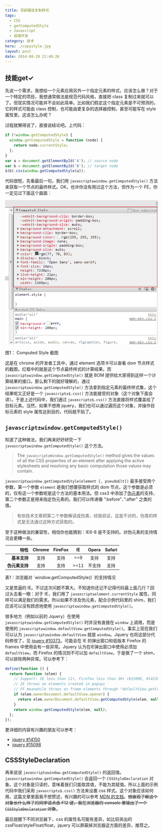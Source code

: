 ```yaml
---
title: 另辟蹊径复制样式
tags:
  - CSS
  - getComputedStyle
  - Javascript
  - 前端开发
category: 技术
hero: ./copystyle.jpg
layout: post
date: 2014-08-20 22:49:26
---
```


## 技能get$\checkmark$

先说一个需求，我想给一个元素应用另外一个指定元素的样式，应该怎么做？对于一个特定的项目，我想通常做法是规范代码风格，直接把 class 复制过来就可以了。但现实情况可能并不会如此简单。比如我们假定这个指定元素是不可预测的，它的样式可能由 class 控制，也可能由更复杂的选择器控制，甚至可能写在 style 属性里。这该怎么办呢？

过程就懒得说了，直接说结论吧。上代码：

```js
if (!window.getComputedStyle) {
  window.getComputedStyle = function (node) {
    return node.currentStyle;
  };
}
var a = document.getElementById('A'); // source node
var b = document.getElementById('B'); // target node
$(b).css(window.getComputedStyle(a));
```

代码很短，先看最后一句，我们用 `javascript±window.getComputedStyle()` 方法来获取一个节点的最终样式。OK，也许你没有用过这个方法，但作为一个 FE，你一定见过下面这个画面：

![](./copystyle/computedStyle.png)

<p class="captain">图1： Computed Style 截图</p>

这是在 chrome 的开发者工具中，通过 element 选项卡可以查看 dom 节点样式的截图，红框中的就是这个节点最终样式的计算结果。而 `javascript±window.getComputedStyle()` 就是 BOM 提供给大家得到这样一个计算结果的接口。那么剩下的就好理解的，通过 `javascript±window.getComputedStyle()` 方法拿到指定元素的最终样式集，这个结果呢又正好是一个 `javascript±$.css()` 方法能接受的对象（这个对象下面会讲）。于是上述代码中，我们通过 `javascript±$.css()` 方法直接将样式覆盖给了目标元素。当然，如果不想用 jquery，我们也可以通过遍历这个对象，并操作目标元素的 style 属性达到目的，代码就不贴了。

## `javascript±window.getComputedStyle()`

知道了这种做法，我们再来好好研究一下 `javascript±window.getComputedStyle()` 这个方法。

> The `javascript±Window.getComputedStyle()` method gives the values of all the CSS properties of an element after applying the active stylesheets and resolving any basic computation those values may contain.

`javascript±window.getComputedStyle(element [, pseudoElt])` 最多接受两个参数，第一个参数 `element` 是我们想要获取样式的 dom 节点，这个参数是必须的，仅有这一个参数呢是这个方法的基本用法。但 css3 中添加了[伪元素](http://dev.w3.org/csswg/css-content/#pseudo-elements)的支持，第二个参数正是用来指定伪元素的。我们可以传递像 ”:before”、”:after” 之类的值。

> 有些技术文章把第二个参数解读成伪类，经我验证，这是不对的，伪类的样式是无法通过这种方式获取的。

至于这种做法的兼容性，相信你也能猜到：IE6-8 是不支持的。对伪元素的支持情况会更糟一些。

|           特性 | Chrome | FireFox |  IE  | Opera  | Safari |
| -------------: | :----: | :-----: | :--: | :----: | :----: |
|   **基本支持** |  支持  |  支持   | >=9  |  支持  |  支持  |
| **伪元素支持** |  支持  |  支持   | >=11 | 不支持 |  支持  |

<p class="captain">表1：浏览器对 `window.getComputedStyle()` 的支持情况</p>

又是苦逼的 IE。不过这次问题不算大。不知道你还记不记得代码最上面几行？回过头去看一眼：对于 IE，我们用了 `javascript±element.currentStyle` 属性，同样可以满足我们的需求。所以如果不涉及伪元素，配合示例代码里的 shim，我们应该可以没有顾虑地使用 `javascript±window.getComputedStyle()`。

很多地方（例如以前的 Jquery）在使用 `javascript±window.getComputedStyle()` 时并没有直接在 `window` 上调用，而是使用的 `javascript±window.defaultView.getComputedStyle()`。事实上现在我们可以认为 `javascript±window.defaultView` 就是 `window`。Jquery 也将这部分代码修改了，见 [jquery #10373](https://github.com/jquery/jquery/pull/524)。可能会在 IE 的弹出窗口和低版本 Firefox 的 frames 中使用会有一些异常。Jquery 认为在IE弹出窗口中使用必须加 `defaultView`，而 Firefox 的情况则不可以加 `defailtView`，于是做了一个 shim，可以排除两种异常。可以参考下：

```js
define(function () {
  return function (elem) {
    // Support: IE less than 11+, Firefox less than 30+ (#15098, #14150)
    // IE throws on elements created in popups
    // FF meanwhile throws on frame elements through "defaultView.getComputedStyle"
    if (elem.ownerDocument.defaultView.opener) {
      return elem.ownerDocument.defaultView.getComputedStyle(elem, null);
    }
    return window.getComputedStyle(elem, null);
  };
});
```

更详细的内容有兴趣的朋友可以参考：

- [jquery #14150](http://bugs.jquery.com/ticket/14150)
- [jquery #15098](http://bugs.jquery.com/ticket/15098)

## CSSStyleDeclaration

再来说说 `javascript±window.getComputedStyle()` 的返回值。`javascript±window.getComputedStyle()` 会返回一个 `CSSStyleDeclaration` 对象。这个对象是只读的，意味着我们只能取其值，不能为其赋值。所以上面的示例代码中我们采用 `javascript±$.css()` 方法来设置 css 样式。这个对象应该如何用，这篇文章里面我不想赘述，有兴趣的可以参考 [MDN 的文档](https://developer.mozilla.org/en-US/docs/Web/API/CSSStyleDeclaration)。<del>想直观了解这个对象长什么样子的同学请点击 F12 键，我在浏览器的 console 里输出了一个 `CSSStyleDeclaration` 对象</del>。

<script>
    if(!window.getComputedStyle){
        window.getComputedStyle = function(node){
            return node.currentStyle;
        }
    }
    console.info("CSSStyleDeclaration对象的示例：");
    console.dir(window.getComputedStyle(document.body));
</script>

最后提醒下不同浏览器下，css 的属性名可能有差异，如比较突出的 cssFloat/styleFloat/float，jquery 可以屏蔽掉浏览器这方面的差异，推荐之。
